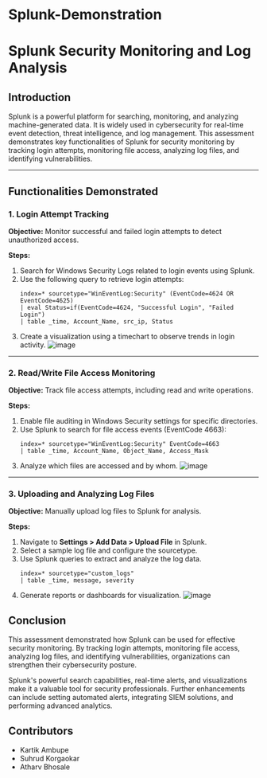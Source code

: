 # Splunk-Demonstration
# Splunk Security Monitoring and Log Analysis

## Introduction
Splunk is a powerful platform for searching, monitoring, and analyzing machine-generated data. It is widely used in cybersecurity for real-time event detection, threat intelligence, and log management. This assessment demonstrates key functionalities of Splunk for security monitoring by tracking login attempts, monitoring file access, analyzing log files, and identifying vulnerabilities.

---

## Functionalities Demonstrated

### 1. Login Attempt Tracking
**Objective:** Monitor successful and failed login attempts to detect unauthorized access.

**Steps:**
1. Search for Windows Security Logs related to login events using Splunk.
2. Use the following query to retrieve login attempts:
   ```spl
   index=* sourcetype="WinEventLog:Security" (EventCode=4624 OR EventCode=4625)
   | eval Status=if(EventCode=4624, "Successful Login", "Failed Login")
   | table _time, Account_Name, src_ip, Status
   ```
3. Create a visualization using a timechart to observe trends in login activity.
![image](https://github.com/user-attachments/assets/9a3f66d1-2b60-4a60-8234-031887fadc3f)

---

### 2. Read/Write File Access Monitoring
**Objective:** Track file access attempts, including read and write operations.

**Steps:**
1. Enable file auditing in Windows Security settings for specific directories.
2. Use Splunk to search for file access events (EventCode 4663):
   ```spl
   index=* sourcetype="WinEventLog:Security" EventCode=4663
   | table _time, Account_Name, Object_Name, Access_Mask
   ```
3. Analyze which files are accessed and by whom.
![image](https://github.com/user-attachments/assets/4f48ee48-8de6-43ee-970a-852654ca45cd)

---

### 3. Uploading and Analyzing Log Files
**Objective:** Manually upload log files to Splunk for analysis.

**Steps:**
1. Navigate to **Settings > Add Data > Upload File** in Splunk.
2. Select a sample log file and configure the sourcetype.
3. Use Splunk queries to extract and analyze the log data.
   ```spl
   index=* sourcetype="custom_logs"
   | table _time, message, severity
   ```
4. Generate reports or dashboards for visualization.
![image](https://github.com/user-attachments/assets/61e85b13-1108-4a8e-9f4e-d871632bdd1b)




## Conclusion
This assessment demonstrated how Splunk can be used for effective security monitoring. By tracking login attempts, monitoring file access, analyzing log files, and identifying vulnerabilities, organizations can strengthen their cybersecurity posture.

Splunk's powerful search capabilities, real-time alerts, and visualizations make it a valuable tool for security professionals. Further enhancements can include setting automated alerts, integrating SIEM solutions, and performing advanced analytics.


## Contributors
- Kartik Ambupe
- Suhrud Korgaokar
- Atharv Bhosale 

